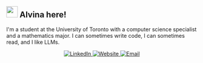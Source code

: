 ## <img src="https://media.giphy.com/media/hvRJCLFzcasrR4ia7z/giphy.gif" width="30px"> Alvina here!
I'm a student at the University of Toronto with a computer science specialist and a mathematics major. I can sometimes write code, I can sometimes read, and I like LLMs.

<p align="center">
  <a href="https://www.linkedin.com/in/alvina-y-1a823922b/" target="_blank">
    <img src="https://img.shields.io/badge/-LinkedIn-0077B5?style=flat&logo=Linkedin&logoColor=white" alt="LinkedIn">
  </a>
  <a href="https://alvinayang.com" target="_blank">
    <img src="https://img.shields.io/badge/-Website-4285F4?style=flat&logo=Google-Chrome&logoColor=white" alt="Website">
  </a>
  <a href="mailto:alvina.yang@mail.utoronto.ca">
    <img src="https://img.shields.io/badge/-Email-D14836?style=flat&logo=Gmail&logoColor=white" alt="Email">
  </a>
</p>
